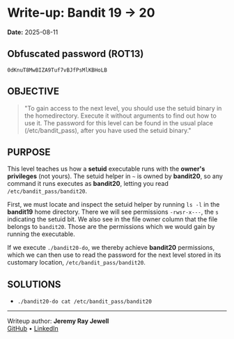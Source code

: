 # Write-up: Bandit 19 → 20
**Date:** 2025-08-11

## Obfuscated password (ROT13)
`0dKnuT8MwBIZA9Tuf7vBJfPsMlKBHoLB`

## OBJECTIVE
>"To gain access to the next level, you should use the setuid binary in the homedirectory. Execute it without arguments to find out how to use it. The password for this level can be found in the usual place (/etc/bandit_pass), after you have used the setuid binary."

## PURPOSE
This level teaches us how a **setuid** executable runs with the **owner's privileges** (not yours). The setuid helper in `~` is owned by **bandit20**, so any command it runs executes as **bandit20**, letting you read `/etc/bandit_pass/bandit20`.

First, we must locate and inspect the setuid helper by running `ls -l` in the **bandit19** home directory. There we will see permissions `-rwsr-x---`, the `s` indicating the setuid bit. We also see in the file owner column that the file belongs to `bandit20`. Those are the permissions which we would gain by running the executable.

If we execute `./bandit20-do`, we thereby achieve **bandit20** permissions, which we can then use to read the password for the next level stored in its customary location, `/etc/bandit_pass/bandit20`.

## SOLUTIONS
- `./bandit20-do cat /etc/bandit_pass/bandit20`

---

Writeup author: **Jeremy Ray Jewell**  
[GitHub](https://github.com/jeremyrayjewell) • [LinkedIn](https://www.linkedin.com/in/jeremyrayjewell)
